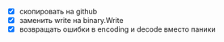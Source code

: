 - [x] скопировать на github 
- [x] заменить write на binary.Write
- [x] возвращать ошибки в encoding и decode вместо паники
